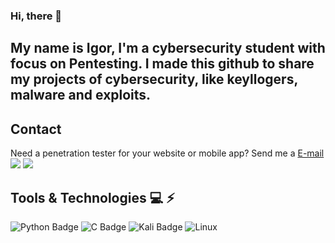 ### Hi, there 🖖
## My name is Igor, I'm a cybersecurity student with focus on Pentesting. I made this github to share my projects of cybersecurity, like keyllogers, malware and exploits. 

## Contact
Need a penetration tester for your website or mobile app? Send me a <a href = "vicente.igor2@gmail.com">E-mail</a>
[<img src="https://img.shields.io/badge/linkedin-%230077B5.svg?&style=for-the-badge&logo=linkedin&logoColor=white" />](https://www.linkedin.com/in/vicente-igor/)
[<img src = "https://img.shields.io/badge/instagram-%23E4405F.svg?&style=for-the-badge&logo=instagram&logoColor=white">](https://www.instagram.com/theigorvicente/)

## Tools & Technologies 💻 ⚡
![Python Badge](https://img.shields.io/badge/Python-FFD43B?style=for-the-badge&logo=python&logoColor=darkgreen) ![C Badge](https://img.shields.io/badge/C-00599C?style=for-the-badge&logo=c&logoColor=white) ![Kali Badge](https://img.shields.io/badge/Kali_Linux-557C94?style=for-the-badge&logo=kali-linux&logoColor=white) ![Linux](https://img.shields.io/badge/Linux-FCC624?style=for-the-badge&logo=linux&logoColor=black)



